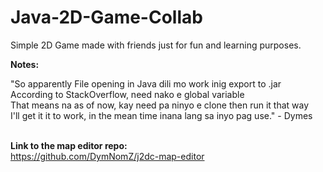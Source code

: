 # Java-2D-Game-Collab
Simple 2D Game made with friends just for fun and learning purposes.

**Notes:**<br>

"So apparently File opening in Java dili mo work inig export to .jar<br>
According to StackOverflow, need nako e global variable <br>
That means na as of now, kay need pa ninyo e clone then run it that way<br>
I'll get it it to work, in the mean time inana lang sa inyo pag use." - Dymes<br><br>

**Link to the map editor repo:**<br>
https://github.com/DymNomZ/j2dc-map-editor